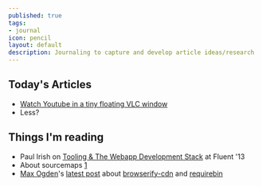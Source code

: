 ```yaml
---
published: true
tags:
- journal
icon: pencil
layout: default
description: Journaling to capture and develop article ideas/research
---
```


## Today's Articles

 * [Watch Youtube in a tiny floating VLC window](/2013/10/16/watch-youtube-in-a-tiny-floating-vlc-window/)
 * Less?

## Things I'm reading

 * Paul Irish on [Tooling & The Webapp Development Stack](https://gist.github.com/jonkemp/2713513) at Fluent '13
 * About sourcemaps [1](https://medium.com/what-i-learned-building/b4daab987fb0)
 * [Max Ogden](http://maxogden.com/index.html)'s [latest post](http://maxogden.com/node-packaged-modules.html) about [browserify-cdn](http://wzrd.in/) and [requirebin](http://requirebin.com/)